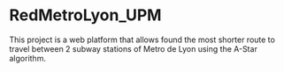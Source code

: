 # RedMetroLyon_UPM
This project is a web platform that allows found the most shorter route to travel between 2 subway stations of Metro de Lyon using the A-Star algorithm.

